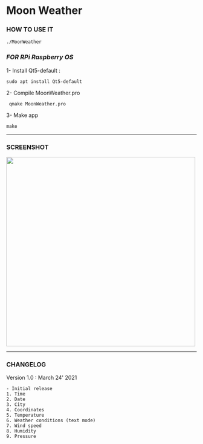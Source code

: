 # **Moon Weather**

### **HOW TO USE IT**
```./MoonWeather```

### *FOR RPi Raspberry OS*

1- Install Qt5-default :

```sudo apt install Qt5-default```

2- Compile MoonWeather.pro

``` qmake MoonWeather.pro```

3- Make app

```make```

---
### **SCREENSHOT**
<img width=500px src="https://github.com/Ayckinn/CPP/blob/main/MoonWeather/pics/screenshot.png" />

---
### **CHANGELOG**
Version 1.0 : March 24' 2021

    - Initial release
    1. Time
    2. Date
    3. City
    4. Coordinates
    5. Temperature
    6. Weather conditions (text mode)
    7. Wind speed
    8. Humidity
    9. Pressure